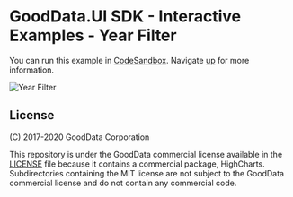 # GoodData.UI SDK - Interactive Examples - Year Filter

You can run this example in [CodeSandbox](https://codesandbox.io/s/github/gooddata/gooddata-ui-examples/tree/master/example-yearfilter?file=/src/App/index.js). Navigate [up](https://github.com/gooddata/gooddata-ui-examples) for more information.

![Year Filter](/assets/example-localhost-yearfilter.png)

## License

(C) 2017-2020 GoodData Corporation

This repository is under the GoodData commercial license available in the [LICENSE](LICENSE) file because it contains a commercial package, HighCharts. Subdirectories containing the MIT license are not subject to the GoodData commercial license and do not contain any commercial code.
